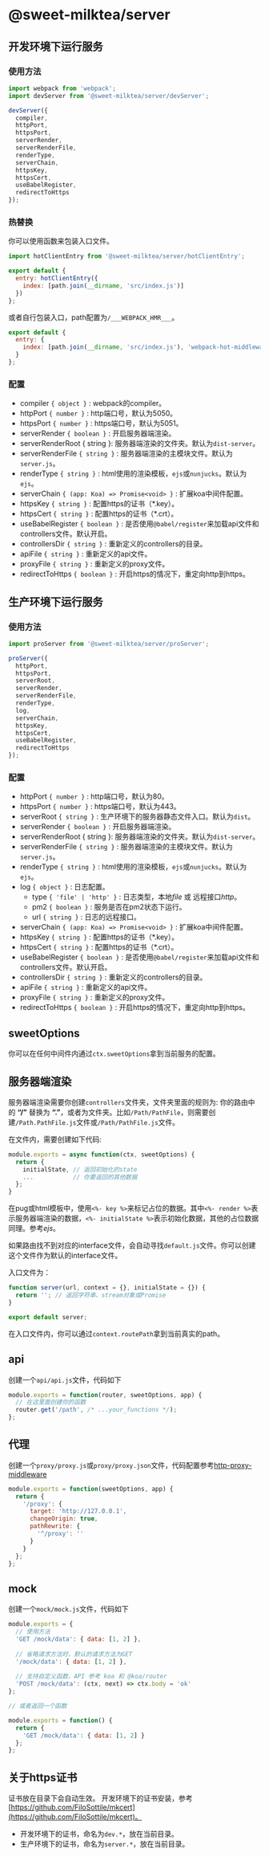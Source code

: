 # @sweet-milktea/server

## 开发环境下运行服务

### 使用方法

```javascript
import webpack from 'webpack';
import devServer from '@sweet-milktea/server/devServer';

devServer({
  compiler,
  httpPort,
  httpsPort,
  serverRender,
  serverRenderFile,
  renderType,
  serverChain,
  httpsKey,
  httpsCert,
  useBabelRegister,
  redirectToHttps
});
```

### 热替换

你可以使用函数来包装入口文件。

```javascript
import hotClientEntry from '@sweet-milktea/server/hotClientEntry';

export default {
  entry: hotClientEntry({
    index: [path.join(__dirname, 'src/index.js')]
  })
};
```

或者自行包装入口，path配置为`/___WEBPACK_HMR___`。

```javascript
export default {
  entry: {
    index: [path.join(__dirname, 'src/index.js'), 'webpack-hot-middleware/client?path=/___WEBPACK_HMR___']
  }
};
```

### 配置

* compiler `{ object }` : webpack的compiler。
* httpPort `{ number }` : http端口号，默认为5050。
* httpsPort `{ number }` : https端口号，默认为5051。
* serverRender `{ boolean }` : 开启服务器端渲染。
* serverRenderRoot { string }: 服务器端渲染的文件夹。默认为`dist-server`。
* serverRenderFile `{ string }` : 服务器端渲染的主模块文件。默认为`server.js`。
* renderType `{ string }` : html使用的渲染模板，`ejs`或`nunjucks`。默认为`ejs`。
* serverChain `{ (app: Koa) => Promise<void> }` : 扩展koa中间件配置。
* httpsKey `{ string }` : 配置https的证书（*.key）。
* httpsCert `{ string }` : 配置https的证书（*.crt）。
* useBabelRegister `{ boolean }` : 是否使用`@babel/register`来加载api文件和controllers文件。默认开启。
* controllersDir `{ string }` : 重新定义的controllers的目录。
* apiFile `{ string }` : 重新定义的api文件。
* proxyFile `{ string }` : 重新定义的proxy文件。
* redirectToHttps `{ boolean }` : 开启https的情况下，重定向http到https。

## 生产环境下运行服务

### 使用方法

```javascript
import proServer from '@sweet-milktea/server/proServer';

proServer({
  httpPort,
  httpsPort,
  serverRoot,
  serverRender,
  serverRenderFile,
  renderType,
  log,
  serverChain,
  httpsKey,
  httpsCert,
  useBabelRegister,
  redirectToHttps
});
```

### 配置

* httpPort `{ number }` : http端口号，默认为80。
* httpsPort `{ number }` : https端口号，默认为443。
* serverRoot `{ string }` : 生产环境下的服务器静态文件入口。默认为`dist`。
* serverRender `{ boolean }` : 开启服务器端渲染。
* serverRenderRoot { string }: 服务器端渲染的文件夹。默认为`dist-server`。
* serverRenderFile `{ string }` : 服务器端渲染的主模块文件。默认为`server.js`。
* renderType `{ string }` : html使用的渲染模板，`ejs`或`nunjucks`。默认为`ejs`。
* log `{ object }` : 日志配置。
  * type `{ 'file' | 'http' }` : 日志类型，本地*file* 或 远程接口*http*。
  * pm2 `{ boolean }` : 服务是否在pm2状态下运行。
  * url `{ string }` : 日志的远程接口。
* serverChain `{ (app: Koa) => Promise<void> }` : 扩展koa中间件配置。
* httpsKey `{ string }` : 配置https的证书（*.key）。
* httpsCert `{ string }` : 配置https的证书（*.crt）。
* useBabelRegister `{ boolean }` : 是否使用`@babel/register`来加载api文件和controllers文件。默认开启。
* controllersDir `{ string }` : 重新定义的controllers的目录。
* apiFile `{ string }` : 重新定义的api文件。
* proxyFile `{ string }` : 重新定义的proxy文件。
* redirectToHttps `{ boolean }` : 开启https的情况下，重定向http到https。

## sweetOptions

你可以在任何中间件内通过`ctx.sweetOptions`拿到当前服务的配置。

## 服务器端渲染

服务器端渲染需要你创建`controllers`文件夹，文件夹里面的规则为: 你的路由中的 **“/”** 替换为 **“.”**，或者为文件夹。比如`/Path/PathFile`，则需要创建`/Path.PathFile.js`文件或`/Path/PathFile.js`文件。   

在文件内，需要创建如下代码:

```javascript
module.exports = async function(ctx, sweetOptions) {
  return {
    initialState, // 返回初始化的state
    ...           // 你要返回的其他数据
  };
}
```

在pug或html模板中，使用`<%- key %>`来标记占位的数据。其中`<%- render %>`表示服务器端渲染的数据，`<%- initialState %>`表示初始化数据，其他的占位数据同理。参考*ejs*。   

如果路由找不到对应的interface文件，会自动寻找`default.js`文件。你可以创建这个文件作为默认的interface文件。

入口文件为：

```javascript
function server(url, context = {}, initialState = {}) {
  return ''; // 返回字符串、stream对象或Promise
}

export default server;
```

在入口文件内，你可以通过`context.routePath`拿到当前真实的path。

## api

创建一个`api/api.js`文件，代码如下

```javascript
module.exports = function(router, sweetOptions, app) {
  // 在这里面创建你的函数
  router.get('/path', /* ...your_functions */);
};
```

## 代理

创建一个`proxy/proxy.js`或`proxy/proxy.json`文件，代码配置参考[http-proxy-middleware](https://github.com/chimurai/http-proxy-middleware)

```javascript
module.exports = function(sweetOptions, app) {
  return {
    '/proxy': {
      target: 'http://127.0.0.1',
      changeOrigin: true,
      pathRewrite: {
        '^/proxy': ''
      }
    }
  };
};
```

## mock

创建一个`mock/mock.js`文件，代码如下

```javascript
module.exports = {
  // 使用方法
  'GET /mock/data': { data: [1, 2] },
  
  // 省略请求方法时，默认的请求方法为GET
  '/mock/data': { data: [1, 2] },
  
  // 支持自定义函数，API 参考 koa 和 @koa/router
  'POST /mock/data': (ctx, next) => ctx.body = 'ok'
};

// 或者返回一个函数

module.exports = function() {
  return {
    'GET /mock/data': { data: [1, 2] }
  };
};
```

## 关于https证书

证书放在目录下会自动生效。
开发环境下的证书安装，参考[https://github.com/FiloSottile/mkcert](https://github.com/FiloSottile/mkcert)。

* 开发环境下的证书，命名为`dev.*`，放在当前目录。
* 生产环境下的证书，命名为`server.*`，放在当前目录。
